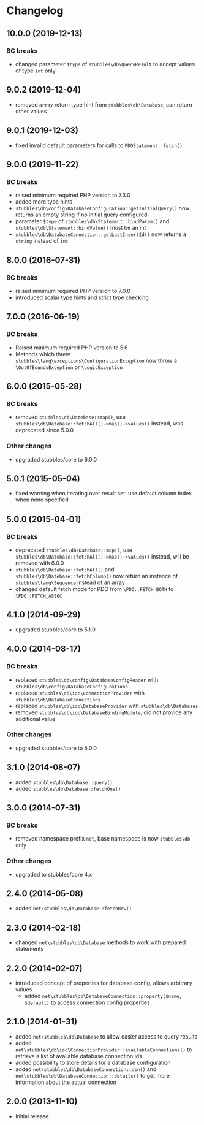 # Changelog

## 10.0.0 (2019-12-13)

### BC breaks

* changed parameter `$type` of `stubbles\db\QueryResult` to accept values of type `int` only

## 9.0.2 (2019-12-04)

* removed `array` return type hint from `stubbles\db\Database`, can return other values

## 9.0.1 (2019-12-03)

* fixed invalid default parameters for calls to `PDOStatement::fetch()`

## 9.0.0 (2019-11-22)

### BC breaks

* raised minimum required PHP version to 7.3.0
* added more type hints
* `stubbles\db\config\DatabaseConfiguration::getInitialQuery()` now returns an empty string if no initial query configured
* parameter `$type` of `stubbles\db\Statement::bindParam()` and `stubbles\db\Statement::bindValue()` must be an int
* `stubbles\db\DatabaseConnection::getLastInsertId()` now returns a `string` instead of `int`

## 8.0.0 (2016-07-31)

### BC breaks

* raised minimum required PHP version to 7.0.0
* introduced scalar type hints and strict type checking

## 7.0.0 (2016-06-19)

### BC breaks

* Raised minimum required PHP version to 5.6
* Methods which threw `stubbles\lang\exceptions\ConfigurationException` now throw a `\OutOfBoundsException` or `\LogicException`

## 6.0.0 (2015-05-28)

### BC breaks

* removed `stubbles\db\Datebase::map()`, use `stubbles\db\Datebase::fetchAll()->map()->values()` instead, was deprecated since 5.0.0

### Other changes

* upgraded stubbles/core to 6.0.0

## 5.0.1 (2015-05-04)

* fixed warning when iterating over result set: use default column index when none specified

## 5.0.0 (2015-04-01)

### BC breaks

* deprecated `stubbles\db\Datebase::map()`, use `stubbles\db\Datebase::fetchAll()->map()->values()` instead, will be removed with 6.0.0
* `stubbles\db\Datebase::fetchAll()` and `stubbles\db\Datebase::fetchColumn()` now return an instance of `stubbles\lang\Sequence` instead of an array
* changed default fetch mode for PDO from `\PDO::FETCH_BOTH` to `\PDO::FETCH_ASSOC`

## 4.1.0 (2014-09-29)

* upgraded stubbles/core to 5.1.0

## 4.0.0 (2014-08-17)

### BC breaks

* replaced `stubbles\db\config\DatabaseConfigReader` with `stubbles\db\config\DatabaseConfigurations`
* replaced `stubbles\db\ioc\ConnectionProvider` with `stubbles\db\DatabaseConnections`
* replaced `stubbles\db\ioc\DatabaseProvider` with `stubbles\db\Databases`
* removed `stubbles\db\ioc\DatabaseBindingModule`, did not provide any additional value

### Other changes

* upgraded stubbles/core to 5.0.0

## 3.1.0 (2014-08-07)

* added `stubbles\db\Database::query()`
* added `stubbles\db\Database::fetchOne()`

## 3.0.0 (2014-07-31)

### BC breaks

* removed namespace prefix `net`, base namespace is now `stubbles\db` only

### Other changes

* upgraded to stubbles/core 4.x

## 2.4.0 (2014-05-08)

* added `net\stubbles\db\Database::fetchRow()`

## 2.3.0 (2014-02-18)

* changed `net\stubbles\db\Database` methods to work with prepared statements

## 2.2.0 (2014-02-07)

* introduced concept of properties for database config, allows arbitrary values
  * added `net\stubbles\db\DatabaseConnection::property($name, $default)` to access connection config properties

## 2.1.0 (2014-01-31)

* added `net\stubbles\db\Database` to allow easier access to query results
* added `net\stubbles\db\ioc\ConnectionProvider::availableConnections()` to retrieve a list of available database connection ids
* added possibility to store details for a database configuration
* added `net\stubbles\db\DatabaseConnection::dsn()` and `net\stubbles\db\DatabaseConnection::details()` to get more information about the actual connection

## 2.0.0 (2013-11-10)

* Initial release.
